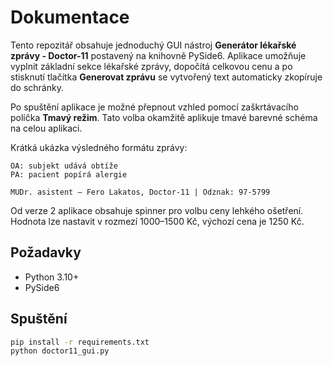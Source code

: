# Dokumentace

Tento repozitář obsahuje jednoduchý GUI nástroj **Generátor lékařské zprávy - Doctor-11** postavený na knihovně PySide6. Aplikace umožňuje vyplnit základní sekce lékařské zprávy, dopočítá celkovou cenu a po stisknutí tlačítka **Generovat zprávu** se vytvořený text automaticky zkopíruje do schránky.

Po spuštění aplikace je možné přepnout vzhled pomocí zaškrtávacího políčka **Tmavý režim**. Tato volba okamžitě aplikuje tmavé barevné schéma na celou aplikaci.

Krátká ukázka výsledného formátu zprávy:

```
OA: subjekt udává obtíže
PA: pacient popírá alergie

MUDr. asistent – Fero Lakatos, Doctor-11 | Odznak: 97-5799
```

Od verze 2 aplikace obsahuje spinner pro volbu ceny lehkého ošetření.
Hodnota lze nastavit v rozmezí 1000–1500 Kč, výchozí cena je 1250 Kč.

## Požadavky
- Python 3.10+
- PySide6

## Spuštění
```bash
pip install -r requirements.txt
python doctor11_gui.py
```
